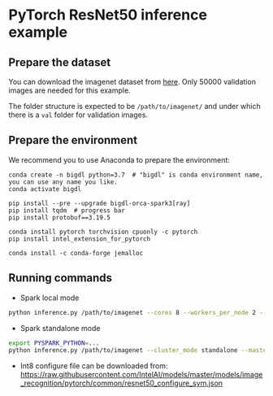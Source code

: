 # PyTorch ResNet50 inference example

## Prepare the dataset
You can download the imagenet dataset from [here](https://www.image-net.org/download.php). Only 50000 validation images are needed for this example.

The folder structure is expected to be `/path/to/imagenet/` and under which there is a `val` folder for validation images.

## Prepare the environment

We recommend you to use Anaconda to prepare the environment:

```
conda create -n bigdl python=3.7  # "bigdl" is conda environment name, you can use any name you like.
conda activate bigdl

pip install --pre --upgrade bigdl-orca-spark3[ray]
pip install tqdm  # progress bar
pip install protobuf==3.19.5

conda install pytorch torchvision cpuonly -c pytorch
pip install intel_extension_for_pytorch

conda install -c conda-forge jemalloc
```

## Running commands
- Spark local mode
```bash
python inference.py /path/to/imagenet --cores 8 --workers_per_node 2 --steps 10 --pretrained
```

- Spark standalone mode
```bash
export PYSPARK_PYTHON=...
python inference.py /path/to/imagenet --cluster_mode standalone --master spark://ip:port --num_nodes 2 --cores 4 --workers_per_node 1 --pretrained
```

- Int8 configure file can be downloaded from: https://raw.githubusercontent.com/IntelAI/models/master/models/image_recognition/pytorch/common/resnet50_configure_sym.json